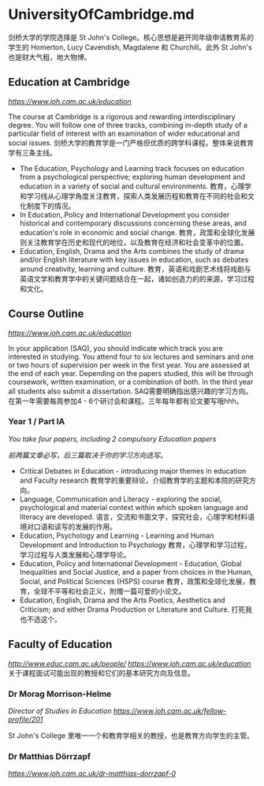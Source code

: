 # UniversityOfCambridge.md
剑桥大学的学院选择是 St John's College。核心思想是避开同年级申请教育系的学生的 Homerton, Lucy Cavendish, Magdalene 和 Churchill。此外 St John's 也是财大气粗，地大物博。

## Education at Cambridge
*https://www.joh.cam.ac.uk/education*

The course at Cambridge is a rigorous and rewarding interdisciplinary degree. You will follow one of three tracks, combining in-depth study of a particular field of interest with an examination of wider educational and social issues.
剑桥大学的教育学是一门严格但优质的跨学科课程。整体来说教育学有三条主线。

+ The Education, Psychology and Learning track focuses on education from a psychological perspective; exploring human development and education in a variety of social and cultural environments.
教育，心理学和学习线从心理学角度关注教育，探索人类发展历程和教育在不同的社会和文化制度下的情况。
+ In Education, Policy and International Development you consider historical and contemporary discussions concerning these areas, and education's role in economic and social change.
教育，政策和全球化发展则关注教育学在历史和现代的地位，以及教育在经济和社会变革中的位置。
+ Education, English, Drama and the Arts combines the study of drama and/or English literature with key issues in education, such as debates around creativity, learning and culture.
教育，英语和戏剧艺术线将戏剧与英语文学和教育学中的关键问题结合在一起，诸如创造力的的来源，学习过程和文化。


## Course Outline
*https://www.joh.cam.ac.uk/education*

In your application (SAQ), you should indicate which track you are interested in studying. You attend four to six lectures and seminars and one or two hours of supervision per week in the first year. You are assessed at the end of each year. Depending on the papers studied, this will be through coursework, written examination, or a combination of both. In the third year all students also submit a dissertation.
SAQ需要明确指出感兴趣的学习方向。在第一年需要每周参加4 - 6个研讨会和课程。三年每年都有论文要写哦hhh。

### Year 1 / Part IA
*You take four papers, including 2 compulsory Education papers*

*前两篇文章必写，后三篇取决于你的学习方向选写。*
+ Critical Debates in Education - introducing major themes in education and Faculty research
教育学的重要辩论，介绍教育学的主题和本院的研究方向。
+ Language, Communication and Literacy - exploring the social, psychological and material context within which spoken language and literacy are developed.
语言，交流和书面文字，探究社会，心理学和材料语境对口语和读写的发展的作用。
+ Education, Psychology and Learning - Learning and Human Development and Introduction to Psychology
教育，心理学和学习过程，学习过程与人类发展和心理学导论。
+ Education, Policy and International Development - Education, Global Inequalities and Social Justice, and a paper from choices in the Human, Social, and Political Sciences (HSPS) course
教育，政策和全球化发展，教育，全球不平等和社会正义，附赠一篇可爱的小论文。
+ Education, English, Drama and the Arts Poetics, Aesthetics and Criticism; and either Drama Production or Literature and Culture.
打死我也不选这个。


## Faculty of Education
*http://www.educ.cam.ac.uk/people/*
*https://www.joh.cam.ac.uk/education*
关于课程面试可能出现的教授和它们的基本研究方向及信息。

### Dr Morag Morrison-Helme
*Director of Studies in Education*
*https://www.joh.cam.ac.uk/fellow-profile/201*

St John's College 里唯一一个和教育学相关的教授，也是教育方向学生的主管。


### Dr Matthias Dörrzapf
*https://www.joh.cam.ac.uk/dr-matthias-dorrzapf-0*

